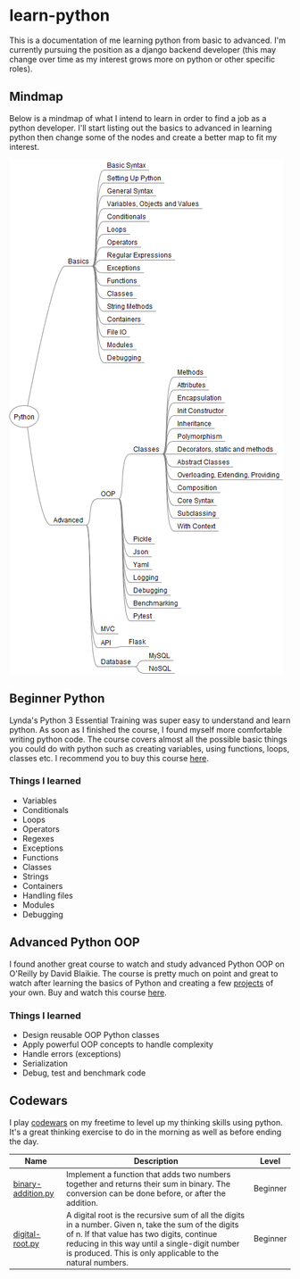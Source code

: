 # learn-python
This is a documentation of me learning python from basic to advanced. I'm currently pursuing the position as a django backend developer (this may change over time as my interest grows more on python or other specific roles).

## Mindmap
Below is a mindmap of what I intend to learn in order to find a job as a python developer. I'll start listing out the basics to advanced in learning python then change some of the nodes and create a better map to fit my interest.

![mindamp](mindmap.png)

## Beginner Python
Lynda's Python 3 Essential Training  was super easy to understand and learn python. As soon as I finished the course, I found myself more comfortable writing python code. The course covers almost all the possible basic things you could do with python such as creating variables, using functions, loops, classes etc. I recommend you to buy this course [here](https://www.lynda.com/Python-tutorials/Python-3-Essential-Training/62226-2.html).

### Things I learned 
* Variables
* Conditionals 
* Loops
* Operators
* Regexes
* Exceptions
* Functions 
* Classes 
* Strings 
* Containers 
* Handling files
* Modules
* Debugging

## Advanced Python OOP 
I found another great course to watch and study advanced Python OOP on O'Reilly by David Blaikie. The course is pretty much on point and great to watch after learning the basics of Python and creating a few [projects](https://github.com/piratedv) of your own. Buy and watch this course [here](http://shop.oreilly.com/product/0636920040057.do).

### Things I learned 
* Design reusable OOP Python classes
* Apply powerful OOP concepts to handle complexity 
* Handle errors (exceptions)
* Serialization
* Debug, test and benchmark code

## Codewars
I play [codewars](https://codewars.com) on my freetime to level up my thinking skills using python. It's a great thinking exercise to do in the morning as well as before ending the day. 

| Name | Description | Level
| --- | --- | --- |
| [binary-addition.py](https://github.com/piratedv/learn-python/blob/master/codewars/binary-addition.py) | Implement a function that adds two numbers together and returns their sum in binary. The conversion can be done before, or after the addition. | Beginner |
| [digital-root.py](https://github.com/piratedv/learn-python/blob/master/codewars/digital-root.py) | A digital root is the recursive sum of all the digits in a number. Given n, take the sum of the digits of n. If that value has two digits, continue reducing in this way until a single-digit number is produced. This is only applicable to the natural numbers. |Beginner